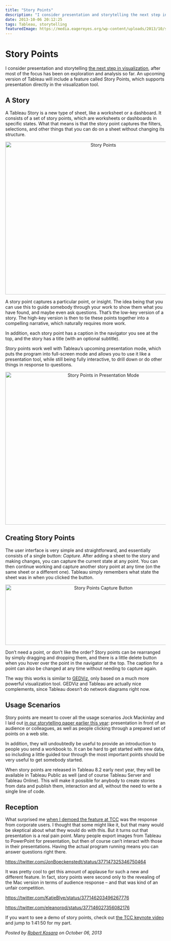 ```yaml
---
title: "Story Points"
description: "I consider presentation and storytelling the next step in visualization, after most of the focus has been on exploration and analysis so far. An upcoming version of Tableau will include a feature called Story Points, which supports presentation directly in the visualization tool."
date: 2013-10-06 20:12:25
tags: Tableau, storytelling
featuredImage: https://media.eagereyes.org/wp-content/uploads/2013/10/storypoints-capture-button1.png
---
```


# Story Points

I consider presentation and storytelling <a href="/papers/paper-storytelling-step-visualization">the next step in visualization</a>, after most of the focus has been on exploration and analysis so far. An upcoming version of Tableau will include a feature called Story Points, which supports presentation directly in the visualization tool.

## A Story

A Tableau Story is a new type of sheet, like a worksheet or a dashboard. It consists of a set of story points, which are worksheets or dashboards in specific states. What that means is that the story point captures the filters, selections, and other things that you can do on a sheet without changing its structure.

<p align="center"><img class="aligncenter size-medium wp-image-2648" alt="Story Points" src="https://media.eagereyes.org/wp-content/uploads/2013/10/storypoints-4.png" width="600" height="480" /></p>

A story point captures a particular point, or insight. The idea being that you can use this to guide somebody through your work to show them what you have found, and maybe even ask questions. That’s the low-key version of a story. The high-key version is then to tie these points together into a compelling narrative, which naturally requires more work.

In addition, each story point has a caption in the navigator you see at the top, and the story has a title (with an optional subtitle).

Story points work well with Tableau’s upcoming presentation mode, which puts the program into full-screen mode and allows you to use it like a presentation tool, while still being fully interactive, to drill down or do other things in response to questions.

<p align="center"><img class="aligncenter size-medium wp-image-2650" alt="Story Points in Presentation Mode" src="https://media.eagereyes.org/wp-content/uploads/2013/10/storypoints-presentation.png" width="600" height="480" /></p>

## Creating Story Points

The user interface is very simple and straightforward, and essentially consists of a single button: <em>Capture</em>. After adding a sheet to the story and making changes, you can capture the current state at any point. You can then continue working and capture another story point at any time (on the same sheet or a different one). Tableau simply remembers what state the sheet was in when you clicked the button.

<p align="center"><img class="aligncenter size-full wp-image-2649" alt="Story Points Capture Button" src="https://media.eagereyes.org/wp-content/uploads/2013/10/storypoints-capture-button.png" width="600" height="190" /></p>

Don’t need a point, or don’t like the order? Story points can be rearranged by simply dragging and dropping them, and there is a little delete button when you hover over the point in the navigator at the top. The caption for a point can also be changed at any time without needing to capture again.

The way this works is similar to <a href="/blog/2013/ged-viz-data-storytelling-tool">GEDViz</a>, only based on a much more powerful visualization tool. GEDViz and Tableau are actually nice complements, since Tableau doesn’t do network diagrams right now.

## Usage Scenarios

Story points are meant to cover all the usage scenarios Jock Mackinlay and I laid out <a href="/papers/paper-storytelling-step-visualization">in our storytelling paper earlier this year</a>: presentation in front of an audience or colleagues, as well as people clicking through a prepared set of points on a web site.

In addition, they will undoubtedly be useful to provide an introduction to people you send a workbook to. It can be hard to get started with new data, so including a little guided tour through the most important points should be very useful to get somebody started.

When story points are released in Tableau 8.2 early next year, they will be available in Tableau Public as well (and of course Tableau Server and Tableau Online). This will make it possible for anybody to create stories from data and publish them, interaction and all, without the need to write a single line of code.

## Reception

What surprised me <a href="/blog/2013/watch-tcc-keynote-live-monday">when I demoed the feature at TCC</a> was the response from corporate users. I thought that some might like it, but that many would be skeptical about what they would do with this. But it turns out that presentation is a real pain point. Many people export images from Tableau to PowerPoint for presentation, but then of course can’t interact with those in their presentations. Having the actual program running means you can answer questions right there.

https://twitter.com/JonBoeckenstedt/status/377147325346750464

It was pretty cool to get this amount of applause for such a new and different feature. In fact, story points were second only to the revealing of the Mac version in terms of audience response – and that was kind of an unfair competition.

https://twitter.com/KatieBlye/status/377146203496267776

https://twitter.com/eleanorpd/status/377146027356082176

If you want to see a demo of story points, check out <a href="http://www.ustream.tv/recorded/39494039">the TCC keynote video</a> and jump to 1:41:50 for my part.


_Posted by <a href="/about">Robert Kosara</a> on October 06, 2013_


